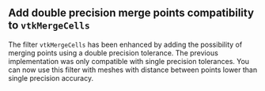 ## Add double precision merge points compatibility to `vtkMergeCells`

The filter `vtkMergeCells` has been enhanced by adding the possibility of merging points using a double precision tolerance. The previous implementation was only compatible with single precision tolerances. You can now use this filter with meshes with distance between points lower than single precision accuracy.
